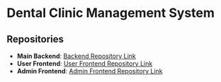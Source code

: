 # Dental Clinic Management System

## Repositories

- **Main Backend**: [Backend Repository Link](#)  
- **User Frontend**: [User Frontend Repository Link]([#](https://github.com/ShamilKaleel/DN-Dental-Clinic-patient))  
- **Admin Frontend**: [Admin Frontend Repository Link](#)
  
